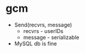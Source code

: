 gcm
===

- Send(recvrs, message)
    - recvrs - userIDs
    - message - serializable
- MySQL db is fine
